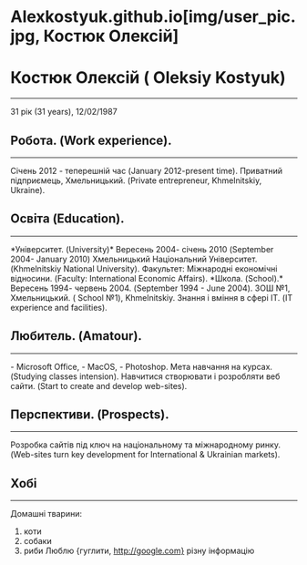 # Alexkostyuk.github.io[img/user_pic.jpg, Костюк Олексій]
<h1>Костюк Олексій ( Oleksiy Kostyuk)</h1>
<hr>
31 рік (31 years), 12/02/1987
<h2>Робота. (Work experience).</h2>
<hr>
Січень 2012 - теперешній час (January 2012-present time).
Приватний підприємець, Хмельницький. (Private entrepreneur, Khmelnitskiy, Ukraine).
<h2>Освіта (Education).</h2>
<hr>
*Університет. (University)*
Вересень 2004- січень 2010  (September 2004- January 2010)
Хмельницький Національний Університет. (Khmelnitskiy National University).
Факультет: Міжнародні економічні відносини. (Faculty: International Economic Affairs).
*Школа. (School).*
Вересень 1994- червень 2004. (September 1994 - June 2004).
ЗОШ №1, Хмельницький. ( School №1),  Khmelnitskiy.
Знання і вміння в сфері ІТ. (IT experience and facilities).
<h2>Любитель. (Amatour).</h2>
<hr>
- Microsoft Office,
- MacOS, 
- Photoshop.
Мета навчання на курсах. (Studying classes intension).
Навчитися створювати і розробляти веб сайти. (Start to create and develop web-sites).
<h2>Перспективи. (Prospects).</h2>
<hr>
Розробка сайтів під ключ на національному та міжнародному ринку. (Web-sites turn key development for International & Ukrainian markets).
<h2>Хобі</h2>
<hr>
Домашні тварини:

1. коти
2. собаки
3. риби
Люблю {гуглити, http://google.com} різну інформацію

